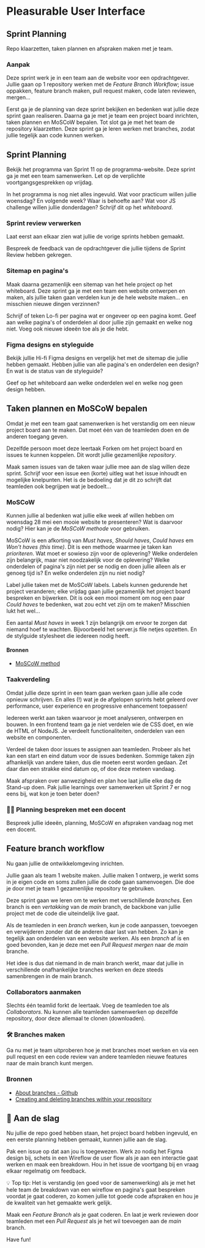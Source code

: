 # Pleasurable User Interface

## Sprint Planning

Repo klaarzetten, taken plannen en afspraken maken met je team.

### Aanpak
Deze sprint werk je in een team aan de website voor een opdrachtgever. Jullie gaan op 1 repository werken met de *Feature Branch Workflow*; issue oppakken, feature branch maken, pull request maken, code laten reviewen, mergen...

Eerst ga je de planning van deze sprint bekijken en bedenken wat jullie deze sprint gaan realiseren. Daarna ga je met je team een project board inrichten, taken plannen en MoSCoW bepalen. Tot slot ga je met het team de repository klaarzetten. Deze sprint ga je leren werken met branches, zodat jullie tegelijk aan code kunnen werken.

## Sprint Planning

Bekijk het programma van Sprint 11 op de programma-website. Deze sprint ga je met een team samenwerken. Let op de verplichte voortgangsgesprekken op vrijdag.

In het programma is nog niet alles ingevuld. Wat voor practicum willen jullie woensdag? En volgende week? Waar is behoefte aan? Wat voor JS challenge willen jullie donderdagen? Schrijf dit op het *whiteboard*.

### Sprint review verwerken
Laat eerst aan elkaar zien wat jullie de vorige sprints hebben gemaakt.

Bespreek de feedback van de opdrachtgever die jullie tijdens de Sprint Review hebben gekregen. 

### Sitemap en pagina's
Maak daarna gezamenlijk een sitemap van het hele project op het whiteboard. Deze sprint ga je met een team een website ontwerpen en maken, als jullie taken gaan verdelen kun je de hele website maken... en misschien nieuwe dingen verzinnen?

Schrijf of teken Lo-fi per pagina wat er ongeveer op een pagina komt. Geef aan welke pagina's of onderdelen al door jullie zijn gemaakt en welke nog niet. Voeg ook nieuwe ideeën toe als je die hebt. 

### Figma designs en styleguide
Bekijk jullie Hi-fi Figma designs en vergelijk het met de sitemap die jullie hebben gemaakt. Hebben jullie van alle pagina's en onderdelen een design? 
En wat is de status van de styleguide?

Geef op het whiteboard aan welke onderdelen wel en welke nog geen design hebben.

## Taken plannen en MoSCoW bepalen

Omdat je met een team gaat samenwerken is het verstandig om een nieuw project board aan te maken. Dat moet één van de teamleden doen en de anderen toegang geven.

Dezelfde persoon moet deze leertaak Forken om het project board en issues te kunnen koppelen. Dit wordt jullie gezamenlijke *repository*.

Maak samen issues van de taken waar jullie mee aan de slag willen deze sprint. Schrijf voor een issue een (korte) uitleg wat het issue inhoudt en mogelijke knelpunten. Het is de bedoeling dat je dit zo schrijft dat teamleden ook begrijpen wat je bedoelt...

### MoSCoW
Kunnen jullie al bedenken wat jullie elke week af willen hebben om woensdag 28 mei een mooie website te presenteren? Wat is daarvoor nodig? Hier kan je de _MoSCoW methode_ voor gebruiken.

MoSCoW is een afkorting van *Must haves*, *Should haves*, *Could haves* em *Won't haves (this time)*. Dit is een methode waarmee je taken kan _prioriteren_. Wat moet er sowieso zijn voor de oplevering? Welke onderdelen zijn belangrijk, maar niet noodzakelijk voor de oplevering? Welke onderdelen of pagina's zijn niet per se nodig en doen jullie alleen als er genoeg tijd is? En welke onderdelen zijn nu niet nodig?

Label jullie taken met de MoSCoW labels. Labels kunnen gedurende het project veranderen; elke vrijdag gaan jullie gezamenlijk het project board bespreken en bijwerken. Dit is ook een mooi moment om nog een paar *Could haves* te bedenken, wat zou echt vet zijn om te maken? Misschien lukt het wel...

Een aantal *Must haves* in week 1 zijn belangrijk om ervoor te zorgen dat niemand hoef te wachten. Bijvoorbeeld het server.js file netjes opzetten. En de stylguide stylesheet die iedereen nodig heeft.

#### Bronnen

 - [MoSCoW method](https://en.wikipedia.org/wiki/MoSCoW_method)

### Taakverdeling

Omdat jullie deze sprint in een team gaan werken gaan jullie alle code opnieuw schrijven. En alles (!) wat je de afgelopen sprints hebt geleerd over performance, user experience en progressive enhancement toepassen!

Iedereen werkt aan taken waarvoor je moet analyseren, ontwerpen en bouwen. In een frontend team ga je niet verdelen wie de CSS doet, en wie de HTML of NodeJS. Je verdeelt functionaliteiten, onderdelen van een website en componenten.

Verdeel de taken door issues te assignen aan teamleden. Probeer als het kan een start en eind datum voor de issues bedenken. Sommige taken zijn afhankelijk van andere taken, dus die moeten eerst worden gedaan. Zet daar dan een strakke eind datum op, of doe deze meteen vandaag.

Maak afspraken over aanwezigheid en plan hoe laat jullie elke dag de Stand-up doen. 
Pak jullie learnings over samenwerken uit Sprint 7 er nog eens bij, wat kon je toen beter doen? 


### 🧑‍🏫 Planning bespreken met een docent
Bespreek jullie ideeën, planning, MoSCoW en afspraken vandaag nog met een docent.


## Feature branch workflow

Nu gaan jullie de ontwikkelomgeving inrichten. 

Jullie gaan als team 1 website maken. Jullie maken 1 ontwerp, je werkt soms in je eigen code en soms zullen jullie de code gaan samenvoegen. Die doe je door met je team 1 gezamenlijke repository te gebruiken.

Deze sprint gaan we leren om te werken met verschillende _branches_. Een branch is een _vertakking_ van de _main_ branch, de backbone van jullie project met de code die uiteindelijk live gaat.

Als de teamleden in een _branch_ werken, kun je code aanpassen, toevoegen en verwijderen zonder dat de anderen daar last van hebben. Zo kan je tegelijk aan onderdelen van een website werken. Als een _branch_ af is en goed bevonden, kan je deze met een _Pull Request_ _mergen_ naar de _main_ branche.

Het idee is dus dat niemand in de main branch werkt, maar dat jullie in verschillende onafhankelijke branches werken en deze steeds samenbrengen in de main branch.

### Collaborators aanmaken
Slechts één teamlid forkt de leertaak. Voeg de teamleden toe als _Collaborators_. Nu kunnen alle teamleden samenwerken op dezelfde repository, door deze allemaal te clonen (downloaden).

### 🛠️ Branches maken
Ga nu met je team uitproberen hoe je met branches moet werken en via een pull request en een code review van andere teamleden nieuwe features naar de main branch kunt mergen.

### Bronnen

- [About branches - Github](https://docs.github.com/en/pull-requests/collaborating-with-pull-requests/proposing-changes-to-your-work-with-pull-requests/about-branches)
- [Creating and deleting branches within your repository](https://docs.github.com/en/pull-requests/collaborating-with-pull-requests/proposing-changes-to-your-work-with-pull-requests/creating-and-deleting-branches-within-your-repository)


## 👷 Aan de slag
Nu jullie de repo goed hebben staan, het project board hebben ingevuld, en een eerste planning hebben gemaakt, kunnen jullie aan de slag. 

Pak een issue op dat aan jou is toegewezen. Werk zo nodig het Figma design bij, schets in een Wireflow de user flow als je aan een interactie gaat werken en maak een breakdown. Hou in het issue de voortgang bij en vraag elkaar regelmatig om feedback. 

💡 Top tip: Het is verstandig (en goed voor de samenwerking) als je met het hele team de breakdown van een wireflow en pagina's gaat bespreken voordat je gaat coderen, zo komen jullie tot goede code afspraken en hou je de kwaliteit van het gemaakte werk gelijk.

Maak een _Feature Branch_ als je gaat coderen. En laat je werk reviewen door teamleden met een _Pull Request_ als je het wil toevoegen aan de _main_ branch.

Have fun!



<!--
### Samenwerken & planning
In de analysefase bespreek je als team welke werkzaamheden er zijn, wie wat gaat doen en maak je een planning. 
Er is veel werk aan de winkel deze sprint, maak afspraken om elke dag aan het project te werken en hoe jullie elkaar op de hoogte houden van de vorderingen.

### Materiaal voor samenwerken

- [About Github Projects, quickstart en best practices](https://docs.github.com/en/issues/planning-and-tracking-with-projects/learning-about-projects/about-projects)
- [De Daily standup meeting: uitleg en tips](https://scrumguide.nl/daily-standup-meeting/)

- [Making a pull-request](https://www.atlassian.com/git/tutorials/making-a-pull-request) (nb. wij gebruiken de feature-branch workflow)
- [How to Collaborate on GitHub](https://code.tutsplus.com/tutorials/how-to-collaborate-on-github--net-34267)
- [download het Team Canvas](https://github.com/fdnd-task/performance-matters-fast-website/blob/main/docs/Teamcanvas.pdf)
- [Lees instructies over het gebruik van het Teamcanvas in de deeltaak uit sprint 1](https://github.com/fdnd-task/your-tribe-team-canvas)

-->
